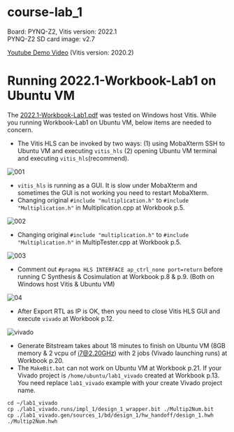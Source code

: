 # course-lab_1
Board: PYNQ-Z2, Vitis version: 2022.1 <br />
PYNQ-Z2 SD card image: v2.7 

[Youtube Demo Video](https://youtu.be/bXwMO-fN6BM) (Vitis version: 2020.2)

# Running 2022.1-Workbook-Lab1 on Ubuntu VM
The [2022.1-Workbook-Lab1.pdf](https://github.com/bol-edu/course-lab_1/blob/2022.1/2022.1-Workbook-Lab1.pdf) was tested on Windows host Vitis. While you running Workbook-Lab1 on Ubuntu VM, below items are needed to concern.
* The Vitis HLS can be invoked by two ways: (1) using MobaXterm SSH to Ubuntu VM and executing `vitis_hls` (2) opening Ubuntu VM terminal and executing `vitis_hls`(recommend).
    
![001](https://github.com/bol-edu/course-lab_1/assets/98332019/651c4b19-be65-46e2-9f1b-6fba00d3b294)

* `vitis_hls` is running as a GUI. It is slow under MobaXterm and sometimes the GUI is not working you need to restart MobaXterm.    
* Changing original `#include "multiplication.h"` to `#include "Multiplication.h"` in Multiplication.cpp at Workbook p.5.
  
![002](https://github.com/bol-edu/course-lab_1/assets/98332019/91fe5cd8-07b0-4335-8c48-fb0fd1136f07)

* Changing original `#include "multiplication.h"` to `#include "Multiplication.h"` in MultipTester.cpp at Workbook p.5.

![003](https://github.com/bol-edu/course-lab_1/assets/98332019/5e736128-9d1b-4d57-b6d2-31f36f2ca0cb)

* Comment out `#pragma HLS INTERFACE ap_ctrl_none port=return` before running C Synthesis & Cosimulation at Workbook p.8 & p.9. (Both on Windows host Vitis & Ubuntu VM)

![04](https://github.com/bol-edu/course-lab_1/assets/98332019/97e21e36-bef7-403d-97a4-ca8aae108910)
  
* After Export RTL as IP is OK, then you need to close Vitis HLS GUI and execute `vivado` at Workbook p.12.

![vivado](https://github.com/bol-edu/course-lab_1/assets/98332019/8f639328-e9e2-492e-8988-6e2082878271)

* Generate Bitstream takes about 18 minutes to finish on Ubuntu VM (8GB memory & 2 vcpu of i7@2.20GHz) with 2 jobs (Vivado launching runs) at Workbook p.20.
* The `MakeBit.bat` can not work on Ubuntu VM at Workbook p.21. If your Vivado project is `/home/ubuntu/lab1_vivado` created at Workbook p.13. You need replace `lab1_vivado` example with your create Vivado project name.
```console
cd ~/lab1_vivado
cp ./lab1_vivado.runs/impl_1/design_1_wrapper.bit ./Multip2Num.bit
cp ./lab1_vivado.gen/sources_1/bd/design_1/hw_handoff/design_1.hwh ./Multip2Num.hwh
```

